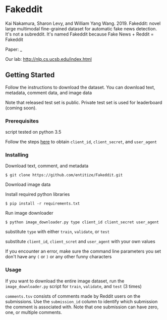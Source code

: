 
# Fakeddit

Kai Nakamura, Sharon Levy, and William Yang Wang. 2019. Fakeddit: novel large multimodal fine-grained dataset for automatic fake news detection.
It's not a subreddit. It's named Fakeddit because Fake News + Reddit = Fakeddit

Paper: _

Our lab: http://nlp.cs.ucsb.edu/index.html

## Getting Started

Follow the instructions to download the dataset. You can download text, metadata, comment data, and image data

Note that released test set is public. Private test set is used for leaderboard (coming soon). 

### Prerequisites
script tested on python 3.5

Follow the steps [here](https://github.com/reddit-archive/reddit/wiki/OAuth2) to obtain `client_id`, `client_secret`, and `user_agent`

### Installing

Download text, comment, and metadata
```
$ git clone https://github.com/entitize/Fakeddit.git
```

Download image data

Install required python libraries

```
$ pip install -r requirements.txt
```

Run image downloader

```
$ python image_downloader.py type client_id client_secret user_agent
```

substitute `type` with either `train`, `validate`, or `test`

substitute `client_id`, `client_scret` and `user_agent` with your own values

If you encounter an error, make sure the command line parameters you set don't have any `(` or `)` or any other funny characters

### Usage

If you want to download the entire image dataset, run the `image_downloader.py` script for `train`, `validate`, and `test` (3 times)

`comments.tsv` consists of comments made by Reddit users on the submissions. Use the `submission_id` column to identify which submission the comment is associated with. Note that one submission can have zero, one, or multiple comments.


